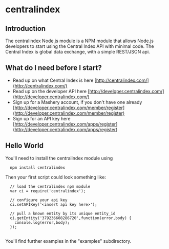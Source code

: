 # centralindex

## Introduction

The centralindex Node.js module is a NPM module that allows Node.js developers to start using the Central Index API with minimal code. The Central Index is global data exchange, with a simple REST/JSON api. 

## What do I need before I start?

* Read up on what Central Index is here [http://centralindex.com/](http://centralindex.com/)
* Read up on the developer API here [http://developer.centralindex.com/](http://developer.centralindex.com/)
* Sign up for a Mashery account, if you don't have one already [http://developer.centralindex.com/member/register](http://developer.centralindex.com/member/register)
* Sign up for an API key here [http://developer.centralindex.com/apps/register] (http://developer.centralindex.com/apps/register)

## Hello World

You'll need to install the centralindex module using

```
  npm install centralindex
```

Then your first script could look something like:  

```
  // load the centralindex npm module
  var ci = require('centralindex');
  
  // configure your api key
  ci.setAPIKey('<insert api key here>');
    
  // pull a known entity by its unique entity_id
  ci.getEntity('379236608286720',function(error,body) {
    console.log(error,body);
  });
  
```

You'll find further examples in the "examples" subdirectory.
